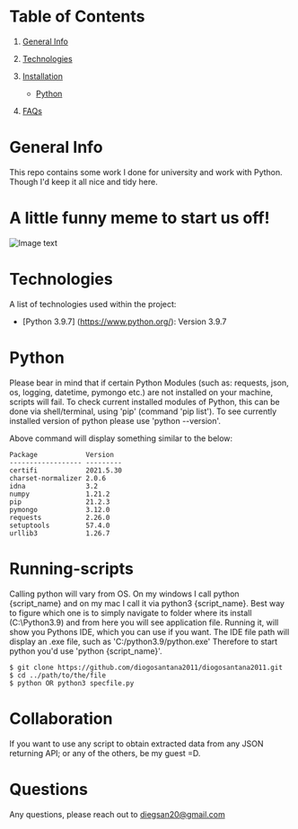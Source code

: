 # Table of Contents
1. [General Info](#general-info)
2. [Technologies](#technologies)
3. [Installation](#script-setup)

   - [Python](#python)

4. [FAQs](#questions)

# General Info

This repo contains some work I done for university and work with Python.
Though I'd keep it all nice and tidy here.

# A little funny meme to start us off!
![Image text](https://tse1.mm.bing.net/th?id=OIP.95Qw7RnpPEl6HXuuTpozRwHaHY&pid=Api&P=0&w=300&h=300)

# Technologies

A list of technologies used within the project:
* [Python 3.9.7] (https://www.python.org/): Version 3.9.7

# Python

Please bear in mind that if certain Python Modules (such as: requests, json, os, logging, datetime, pymongo etc.) are not installed on your machine, scripts will fail. 
To check current installed modules of Python, this can be done via shell/terminal, using 'pip' (command 'pip list'). 
To see currently installed version of python please use 'python --version'.

Above command will display something similar to the below:
```
Package            Version
------------------ ---------
certifi            2021.5.30
charset-normalizer 2.0.6
idna               3.2
numpy              1.21.2
pip                21.2.3
pymongo            3.12.0
requests           2.26.0
setuptools         57.4.0
urllib3            1.26.7
```

# Running-scripts

Calling python will vary from OS. On my windows I call python {script_name} and on my mac I call it via python3 {script_name}.
Best way to figure which one is to simply navigate to folder where its install (C:\Python3.9) and from here you will see application file.
Running it, will show you Pythons IDE, which you can use if you want. The IDE file path will display an .exe file, such as 'C:/python3.9/python.exe'
Therefore to start python you'd use 'python {script_name}'.

```
$ git clone https://github.com/diogosantana2011/diogosantana2011.git
$ cd ../path/to/the/file
$ python OR python3 specfile.py
```

# Collaboration

If you want to use any script to obtain extracted data from any JSON returning API; or any of the others, be my guest =D.

# Questions
Any questions, please reach out to diegsan20@gmail.com

